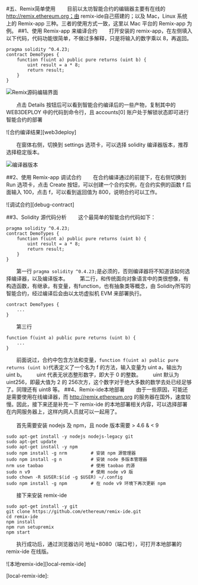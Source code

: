 #五、Remix简单使用
&nbsp;&nbsp;&nbsp;&nbsp;&nbsp;&nbsp;&nbsp;目前以太坊智能合约的编辑器主要有在线的 http://remix.ethereum.org；由 remix-ide自己搭建的；以及 Mac，Linux 系统上的 Remix-app 三种。三者的使用方式一致，这里以 Mac 平台的 Remix-app 为例。
##1、使用 Remix-app 来编译合约
&nbsp;&nbsp;&nbsp;&nbsp;&nbsp;&nbsp;&nbsp;打开安装的 remix-app，在左侧填入以下代码，代码功能很简单，不做过多解释，只是将输入的数字乘以 8，再返回。

```
pragma solidity ^0.4.23;
contract DemoTypes {
    function f(uint a) public pure returns (uint b) {
        uint result = a * 8;
        return result;
    }
}
```

![Remix源码编辑界面][remix-source-code]

&nbsp;&nbsp;&nbsp;&nbsp;&nbsp;&nbsp;&nbsp;点击 Details 按钮后可以看到智能合约编译后的一些产物，复制其中的 WEB3DEPLOY 中的代码到命令行，且 accounts[0] 账户处于解锁状态即可进行智能合约的部署

![合约编译结果][web3deploy]

&nbsp;&nbsp;&nbsp;&nbsp;&nbsp;&nbsp;&nbsp;在窗体右侧，切换到 settings 选项卡，可以选择 solidity 编译器版本，推荐选择稳定版本。

![编译器版本][solidity-version]

##2、使用 Remix-app 调试合约
&nbsp;&nbsp;&nbsp;&nbsp;&nbsp;&nbsp;&nbsp;在合约编译通过的前提下，在右侧切换到 Run 选项卡，点击 Create 按钮，可以创建一个合约实例，在合约实例的函数 f 后面输入 100，点击 f，可以看到返回值为 800，说明合约可以工作。

![调试合约][debug-contract]

##3、Solidity 源代码分析
&nbsp;&nbsp;&nbsp;&nbsp;&nbsp;&nbsp;&nbsp;这个最简单的智能合约代码如下：

```
pragma solidity ^0.4.23;
contract DemoTypes {
    function f(uint a) public pure returns (uint b) {
        uint result = a * 8;
        return result;
    }
}
```

&nbsp;&nbsp;&nbsp;&nbsp;&nbsp;&nbsp;&nbsp;第一行 ```pragma solidity ^0.4.23;```是必须的，否则编译器将不知道该如何选择编译器，以及编译版本。
&nbsp;&nbsp;&nbsp;&nbsp;&nbsp;&nbsp;&nbsp;第二行，和传统面向对象语言中的类很想像，有构造函数，有继承，有变量，有function，也有抽象类等概念，由 Solidity所写的智能合约，经过编译后会由以太坊虚拟机 EVM 来部署执行。

```
contract DemoTypes {
    ...
}
```

&nbsp;&nbsp;&nbsp;&nbsp;&nbsp;&nbsp;&nbsp;第三行

```
function f(uint a) public pure returns (uint b) {
    ...
}
```

&nbsp;&nbsp;&nbsp;&nbsp;&nbsp;&nbsp;&nbsp;前面说过，合约中包含方法和变量，```function f(uint a) public pure returns (uint b)```代表定义了一个名为 f 的方法，输入变量为 uint a，输出为 uint b。
&nbsp;&nbsp;&nbsp;&nbsp;&nbsp;&nbsp;&nbsp;uint 代表无状态整形数字，即大于 0 的整数。
&nbsp;&nbsp;&nbsp;&nbsp;&nbsp;&nbsp;&nbsp;uint 默认为 uint256，即最大值为 2 的 256次方，这个数字对于绝大多数的数学去处已经足够了。同理还有 uint8 等。
##4、Remix-ide本地部署
&nbsp;&nbsp;&nbsp;&nbsp;&nbsp;&nbsp;&nbsp;由于一些原因，可能还是需要使用在线编译器，而 http://remix.ethereum.org 的服务器在国外，速度较慢。因此，接下来还是补充一下 remix-ide 的本地部署相关内容，可以选择部署在内网服务器上，这样内网人员就可以一起用了。<br/>
<br/>&nbsp;&nbsp;&nbsp;&nbsp;&nbsp;&nbsp;&nbsp;首先需要安装 nodejs 及 npm，且 node 版本需要 > 4.6 & < 9

```
sudo apt-get install -y nodejs nodejs-legacy git
sudo apt-get update
sudo apt-get install -y npm
sudo npm install -g nrm			# 安装 npm 源管理器
sudo npm install -g n			# 安装 node 多版本管理器
nrm use taobao					# 使用 taobao 的源
sudo n v9						# 使用 node v9 版
sudo chown -R $USER:$(id -g $USER) ~/.config
sudo npm install -g npm			# 在 node v9 环境下再次更新 npm
```

&nbsp;&nbsp;&nbsp;&nbsp;&nbsp;&nbsp;&nbsp;接下来安装 remix-ide

```
sudo apt-get install -y git
git clone https://github.com/ethereum/remix-ide.git
cd remix-ide
npm install
npm run setupremix
npm start
```

&nbsp;&nbsp;&nbsp;&nbsp;&nbsp;&nbsp;&nbsp;执行成功后，通过浏览器访问 地址+8080（端口号），可打开本地部署的 remix-ide 在线版。

![本地remix-ide][local-remix-ide]

[remix-source-code]:
[web3deploy]:
[solidity-version]:
[debug-contract]:
[local-remix-ide]:












